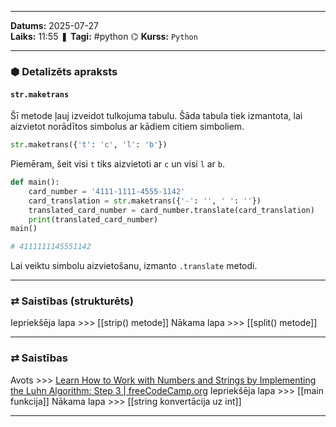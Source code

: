 ___
**Datums:** 2025-07-27   
**Laiks:** 11:55 
❚ **Tagi:** #python 
⌬ **Kurss:**  `Python`

---
### ⬢ Detalizēts apraksts
#### `str.maketrans`

Šī metode ļauj izveidot tulkojuma tabulu. Šāda tabula tiek izmantota, lai aizvietot norādītos simbolus ar kādiem citiem simboliem.

```python
str.maketrans({'t': 'c', 'l': 'b'})
```

Piemēram, šeit visi `t` tiks aizvietoti ar `c` un visi `l` ar `b`.

```python
def main():
    card_number = '4111-1111-4555-1142'
    card_translation = str.maketrans({'-': '', ' ': ''})
    translated_card_number = card_number.translate(card_translation)
    print(translated_card_number)
main()

# 4111111145551142
```

Lai veiktu simbolu aizvietošanu, izmanto `.translate` metodi.

---
### ⇄ Saistības (strukturēts)

Iepriekšēja lapa >>> [[strip() metode]]
Nākama lapa >>> [[split() metode]]

---
### ⇄ Saistības

Avots >>> [Learn How to Work with Numbers and Strings by Implementing the Luhn Algorithm: Step 3 \| freeCodeCamp.org](https://www.freecodecamp.org/learn/scientific-computing-with-python/learn-how-to-work-with-numbers-and-strings-by-implementing-the-luhn-algorithm/step-3)
Iepriekšēja lapa >>> [[main funkcija]]
Nākama lapa >>> [[string konvertācija uz int]]

___